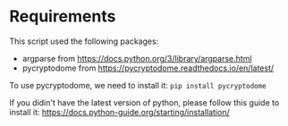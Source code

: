 # Requirements

This script used the following packages:

* argparse from https://docs.python.org/3/library/argparse.html
* pycryptodome from https://pycryptodome.readthedocs.io/en/latest/

To use pycryptodome, we need to install it: `pip install pycryptodome`

If you didin't have the latest version of python, please follow this guide to install it: https://docs.python-guide.org/starting/installation/